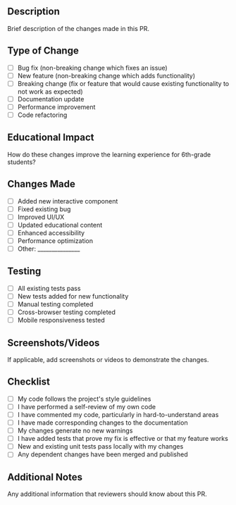 ## Description
Brief description of the changes made in this PR.

## Type of Change
- [ ] Bug fix (non-breaking change which fixes an issue)
- [ ] New feature (non-breaking change which adds functionality)
- [ ] Breaking change (fix or feature that would cause existing functionality to not work as expected)
- [ ] Documentation update
- [ ] Performance improvement
- [ ] Code refactoring

## Educational Impact
How do these changes improve the learning experience for 6th-grade students?

## Changes Made
- [ ] Added new interactive component
- [ ] Fixed existing bug
- [ ] Improved UI/UX
- [ ] Updated educational content
- [ ] Enhanced accessibility
- [ ] Performance optimization
- [ ] Other: _______________

## Testing
- [ ] All existing tests pass
- [ ] New tests added for new functionality
- [ ] Manual testing completed
- [ ] Cross-browser testing completed
- [ ] Mobile responsiveness tested

## Screenshots/Videos
If applicable, add screenshots or videos to demonstrate the changes.

## Checklist
- [ ] My code follows the project's style guidelines
- [ ] I have performed a self-review of my own code
- [ ] I have commented my code, particularly in hard-to-understand areas
- [ ] I have made corresponding changes to the documentation
- [ ] My changes generate no new warnings
- [ ] I have added tests that prove my fix is effective or that my feature works
- [ ] New and existing unit tests pass locally with my changes
- [ ] Any dependent changes have been merged and published

## Additional Notes
Any additional information that reviewers should know about this PR.
